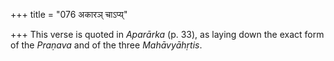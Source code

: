 +++
title = "076 अकारञ् चाऽप्य्"

+++
This verse is quoted in *Aparārka* (p. 33), as laying down the exact
form of the *Praṇava* and of the three *Mahāvyāhṛtis*.


